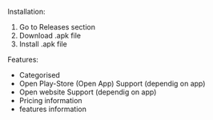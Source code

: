 Installation:
  1. Go to Releases section
  2. Download .apk file
  3. Install .apk file

Features:
- Categorised
- Open Play-Store (Open App) Support (dependig on app)
- Open website Support (dependig on app)
- Pricing information
- features information
